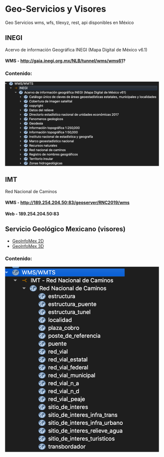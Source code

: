 # Geo-Servicios y Visores
Geo Servicios wms, wfs, tilexyz, rest, api disponibles en México

## INEGI
Acervo de información Geográfica INEGI (Mapa Digital de México v6.1)
#### WMS - http://gaia.inegi.org.mx/NLB/tunnel/wms/wms61?

### Contenido:
![Vista previa](imagenes/INEGI.png)

## IMT
Red Nacional de Caminos
#### WMS - http://189.254.204.50:83/geoserver/RNC2019/wms
#### Web - 189.254.204.50:83

## Servicio Geológico Mexicano (visores)
* [GeoInfoMex 2D](https://www.sgm.gob.mx/GeoInfoMexGobMx/)
* [GeoInfoMex 3D](https://www.sgm.gob.mx/GeoInfoMex3D/)

### Contenido:
![Vista previa](imagenes/IMTRedNacionaldeCaminos.png)
